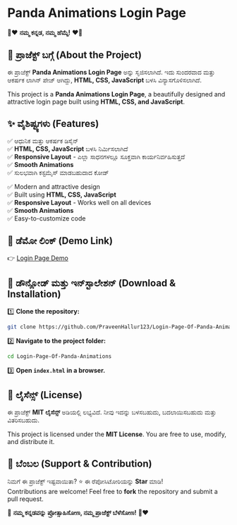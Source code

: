 
# **Panda Animations Login Page**  
💛❤️ **ನಮ್ಮ ಕನ್ನಡ, ನಮ್ಮ ಹೆಮ್ಮೆ!** ❤️💛  

## **📌 ಪ್ರಾಜೆಕ್ಟ್ ಬಗ್ಗೆ (About the Project)**  
ಈ ಪ್ರಾಜೆಕ್ಟ್ **Panda Animations Login Page** ಅನ್ನು ಸೃಜಿಸಲಾಗಿದೆ. ಇದು ಸುಂದರವಾದ ಮತ್ತು ಆಕರ್ಷಕ ಲಾಗಿನ್ ಪೇಜ್ ಆಗಿದ್ದು, **HTML, CSS, JavaScript** ಬಳಸಿ ವಿನ್ಯಾಸಗೊಳಿಸಲಾಗಿದೆ.  

This project is a **Panda Animations Login Page**, a beautifully designed and attractive login page built using **HTML, CSS, and JavaScript**.  

## **✨ ವೈಶಿಷ್ಟ್ಯಗಳು (Features)**  
✅ ಆಧುನಿಕ ಮತ್ತು ಆಕರ್ಷಕ ಡಿಸೈನ್  
✅ **HTML, CSS, JavaScript** ಬಳಸಿ ನಿರ್ಮಿಸಲಾಗಿದೆ  
✅ **Responsive Layout** - ಎಲ್ಲಾ ಸಾಧನಗಳಲ್ಲೂ ಸೂಕ್ತವಾಗಿ ಕಾರ್ಯನಿರ್ವಹಿಸುತ್ತದೆ  
✅ **Smooth Animations**  
✅ ಸುಲಭವಾಗಿ ಕಸ್ಟಮೈಸ್ ಮಾಡಬಹುದಾದ ಕೋಡ್  

✅ Modern and attractive design  
✅ Built using **HTML, CSS, JavaScript**  
✅ **Responsive Layout** - Works well on all devices  
✅ **Smooth Animations**  
✅ Easy-to-customize code  

## **🔗 ಡೆಮೋ ಲಿಂಕ್ (Demo Link)**  
👉 [Login Page Demo](https://loginpageofpandaanimanition.netlify.app/)  

## **📂 ಡೌನ್ಲೋಡ್ ಮತ್ತು ಇನ್‌ಸ್ಟಾಲೇಶನ್ (Download & Installation)**  
1️⃣ **Clone the repository:**  
```bash
git clone https://github.com/PraveenHallur123/Login-Page-Of-Panda-Animations.git
```
2️⃣ **Navigate to the project folder:**  
```bash
cd Login-Page-Of-Panda-Animations
```
3️⃣ **Open `index.html` in a browser.**  

## **📜 ಲೈಸೆನ್ಸ್ (License)**  
ಈ ಪ್ರಾಜೆಕ್ಟ್ **MIT ಲೈಸೆನ್ಸ್** ಅಡಿಯಲ್ಲಿ ಲಭ್ಯವಿದೆ. ನೀವು ಇದನ್ನು ಬಳಸಬಹುದು, ಬದಲಾಯಿಸಬಹುದು ಮತ್ತು ವಿತರಿಸಬಹುದು.  

This project is licensed under the **MIT License**. You are free to use, modify, and distribute it.  

## **💙 ಬೆಂಬಲ (Support & Contribution)**  
ನಿಮಗೆ ಈ ಪ್ರಾಜೆಕ್ಟ್ ಇಷ್ಟವಾಯಿತಾ? ⭐ ಈ ರೆಪೋಸಿಟೋರಿಯನ್ನು **Star** ಮಾಡಿ!  
Contributions are welcome! Feel free to **fork** the repository and submit a pull request.  

🚀 **ನಮ್ಮ ಕನ್ನಡವನ್ನು ಪ್ರೋತ್ಸಾಹಿಸೋಣ, ನಮ್ಮ ಪ್ರಾಜೆಕ್ಟ್ ಬೆಳೆಸೋಣ!** 💛❤️  

